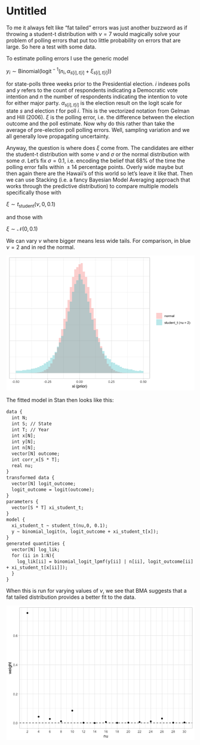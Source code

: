 Untitled
================

To me it always felt like “fat tailed” errors was just another buzzword
as if throwing a student-t distribution with *ν* = 7 would magically
solve your problem of polling errors that put too little probability on
errors that are large. So here a test with some data.

To estimate polling errors I use the generic model

*y*<sub>*i*</sub> ∼ Binomial(logit<sup> − 1</sup>(*n*<sub>*i*</sub>, *α*<sub>*s*\[*i*\], *t*\[*i*\]</sub> + *ξ*<sub>*s*\[*i*\], *t*\[*i*\]</sub>))

for state-polls three weeks prior to the Presidential election. *i*
indexes polls and *y* refers to the count of respondents indicating a
Democratic vote intention and *n* the number of respondents indicating
the intention to vote for either major party.
*α*<sub>*s*\[*i*\], *t*\[*i*\]</sub> is the election result on the logit
scale for state *s* and election *t* for poll *i*. This is the
vectorized notation from Gelman and Hill (2006). *ξ* is the polling
error, i.e. the difference between the election outcome and the poll
estimate. Now why do this rather than take the average of pre-election
poll polling errors. Well, sampling variation and we all generally love
propagating uncertainty.

Anyway, the question is where does *ξ* come from. The candidates are
either the student-t distribution with some *ν* and *σ* or the normal
distribution with some *σ*. Let’s fix *σ* = 0.1, i.e. encoding the
belief that 68% of the time the polling error falls within  ± 14
percentage points. Overly wide maybe but then again there are the
Hawaii’s of this world so let’s leave it like that. Then we can use
Stacking (i.e. a fancy Bayesian Model Averaging approach that works
through the predictive distribution) to compare multiple models
specifically those with

*ξ* ∼ *t*<sub>student</sub>(*ν*, 0, 0.1)

and those with

*ξ* ∼ 𝒩(0, 0.1)

We can vary *ν* where bigger means less wide tails. For comparison, in
blue *ν* = 2 and in red the normal.

![](README_files/figure-gfm/unnamed-chunk-1-1.png)<!-- -->

The fitted model in Stan then looks like this:

``` {c++}
data {
  int N;
  int S; // State
  int T; // Year
  int x[N];
  int y[N];
  int n[N];
  vector[N] outcome;
  int corr_x[S * T];
  real nu;
}
transformed data {
  vector[N] logit_outcome;
  logit_outcome = logit(outcome);
}
parameters {
  vector[S * T] xi_student_t;
}
model {
  xi_student_t ~ student_t(nu,0, 0.1);
  y ~ binomial_logit(n, logit_outcome + xi_student_t[x]);
}
generated quantities {
  vector[N] log_lik;
  for (ii in 1:N){
    log_lik[ii] = binomial_logit_lpmf(y[ii] | n[ii], logit_outcome[ii] + xi_student_t[x[ii]]);
  }
}
```

When this is run for varying values of *ν*, we see that BMA suggests
that a fat tailed distribution provides a better fit to the data.

![](README_files/figure-gfm/unnamed-chunk-2-1.png)<!-- -->
